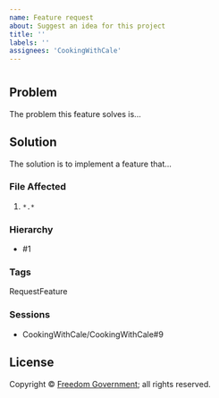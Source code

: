```yaml
---
name: Feature request
about: Suggest an idea for this project
title: ''
labels: ''
assignees: 'CookingWithCale'
---
```

#

## Problem

The problem this feature solves is...

## Solution

The solution is to implement a feature that...

### File Affected

1. `*.*`

### Hierarchy

* #1

### Tags

RequestFeature

### Sessions

* CookingWithCale/CookingWithCale#9

## License

Copyright © [Freedom Government](https://github.com/FreedomGovernment); all rights reserved.
